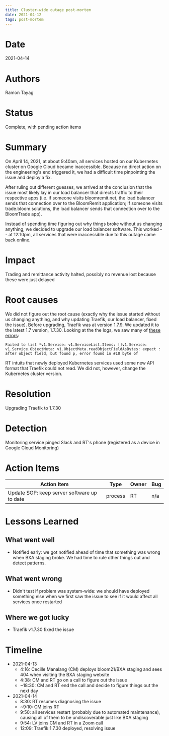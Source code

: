 ```yaml
---
title: Cluster-wide outage post-mortem
date: 2021-04-12
tags: post-mortem
---
```


# Date
2021-04-14

# Authors
Ramon Tayag

# Status
Complete, with pending action items

# Summary
On April 14, 2021, at about 9:40am, all services hosted on our Kubernetes cluster on Google Cloud became inaccessible. Because no direct action on the engineering's end triggered it, we had a difficult time pinpointing the issue and deploy a fix.

After ruling out different guesses, we arrived at the conclusion that the issue most likely lay in our load balancer that directs traffic to their respective apps (i.e. if someone visits bloomremit.net, the load balancer sends that connection over to the BloomRemit application; if someone visits trade.bloom.solutions, the load balancer sends that connection over to the BloomTrade app).

Instead of spending time figuring out why things broke without us changing anything, we decided to upgrade our load balancer software. This worked -- at 12:10pm, all services that were inaccessible due to this outage came back online.

# Impact
Trading and remittance activity halted, possibly no revenue lost because these were just delayed

# Root causes
We did not figure out the root cause (exactly why the issue started without us changing anything, and why updating Traefik, our load balancer, fixed the issue). Before upgrading, Traefik was at version 1.7.9. We updated it to the latest 1.7 version, 1.7.30. Looking at the the logs, we saw many of [these errors](https://console.cloud.google.com/logs/query;cursorTimestamp=2021-04-14T03:12:54.520817Z;query=resource.type%3D%22k8s_container%22%20resource.labels.cluster_name%3D%22bloom-general%22%20resource.labels.namespace_name%3D%22kube-system%22%20resource.labels.container_name%3D%22lb-traefik%22%0Atimestamp%3D%222021-04-14T03:12:53.515318Z%22%0AinsertId%3D%224gesh6fv4xtw1%22;timeRange=2021-04-14T03:12:57.842Z%2F2021-04-14T03:12:57.842Z--PT1H?project=bloom-general):

```
Failed to list *v1.Service: v1.ServiceList.Items: []v1.Service: v1.Service.ObjectMeta: v1.ObjectMeta.readObjectFieldAsBytes: expect : after object field, but found p, error found in #10 byte of
```

RT intuits that newly deployed Kubernetes services used some new API format that Traefik could not read. We did not, however, change the Kubernetes cluster version.

# Resolution
Upgrading Traefik to 1.7.30

# Detection
Monitoring service pinged Slack and RT's phone (registered as a device in Google Cloud Monitoring)

# Action Items
| Action Item                                 | Type    | Owner | Bug |
|---------------------------------------------|---------|-------|-----|
| Update SOP: keep server software up to date | process | RT    | n/a |

# Lessons Learned
## What went well
- Notified early: we got notified ahead of time that something was wrong when BXA staging broke. We had time to rule other things out and detect patterns.

## What went wrong
- Didn't test if problem was system-wide: we should have deployed something else when we first saw the issue to see if it would affect all services once restarted

## Where we got lucky
- Traefik v1.7.30 fixed the issue

# Timeline
- 2021-04-13
  - 4:16: Cecille Manalang (CM) deploys bloom21/BXA staging and sees 404 when visiting the BXA staging website
  - 4:38: CM and RT go on a call to figure out the issue
  - ~18:30: CM and RT end the call and decide to figure things out the next day
- 2021-04-14
  - 8:30: RT resumes diagnosing the issue
  - ~9:10: CM joins RT
  - 9:50: all services restart (probably due to automated maintenance), causing all of them to be undiscoverable just like BXA staging
  - 9:54: LV joins CM and RT in a Zoom call
  - 12:09: Traefik 1.7.30 deployed, resolving issue
